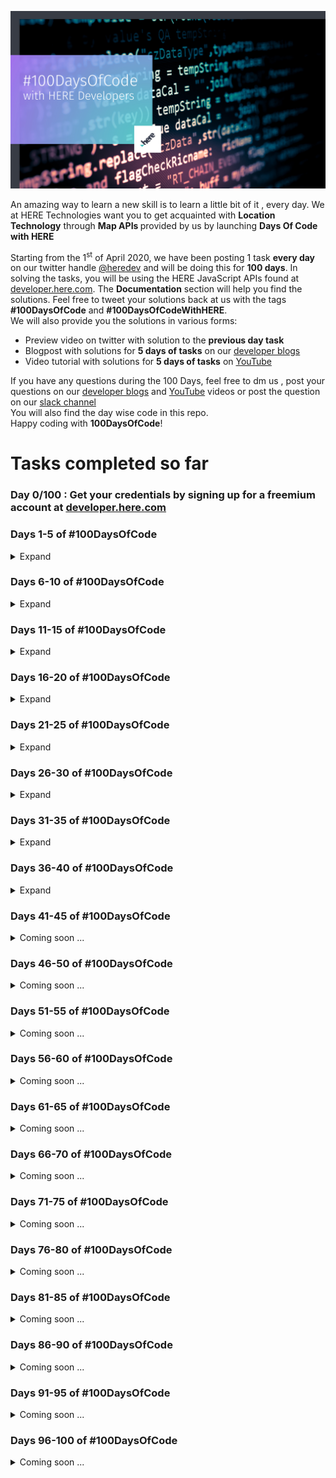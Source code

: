 ![100DaysOfCode](img/100daysofcode.jpg) 



<p> An amazing way to learn a new skill is to learn a little bit of it , every day. We at HERE Technologies want you to get acquainted with <strong>Location Technology</strong> through <strong>Map APIs </strong> provided by us by launching <strong>Days Of Code with HERE</strong></p>
<!--more-->
<p>
    Starting from the 1<sup>st</sup> of April 2020, we have been posting 1 task <strong>every day</strong> on our twitter handle <a href="https://twitter.com/heredev/">@heredev</a> and will be doing this for <strong>100 days</strong>. In solving the tasks, you will be using the HERE JavaScript APIs found at <a href="www.developer.here.com/documentation">developer.here.com</a>. The <strong>Documentation</strong> section will help you find the solutions. 
    Feel free to tweet your solutions back at us with the tags <strong>#100DaysOfCode</strong> and <strong>#100DaysOfCodeWithHERE</strong>.<br>
    We will also provide you the solutions in various forms:
</p>
<ul>
    <li> Preview video on twitter with solution to the <strong>previous day task</strong></li>
    <li> Blogpost with solutions for <strong> 5 days of tasks</strong> on our <a href="https://developer.here.com/blog/topic/100daysofcode">developer blogs</a> </li>
    <li> Video tutorial with solutions for <strong> 5 days of tasks</strong> on <a href="https://www.youtube.com/user/heremaps/playlists"> YouTube</a></li>
</ul>
<p>If you have any questions during the 100 Days, feel free to dm us , post your questions on our <a href="www.developer.here.com/blog">developer blogs</a> and <a href="https://www.youtube.com/watch?v=dvSHOLI4QQc&list=PLTlZUhyLwZTcV_b8Z8Va8JYsH2CQnOwFS"> YouTube</a> videos or post the question on our <a href="https://t.her.is/slack">slack channel</a><br>
You will also find the day wise code in this repo.<br>
Happy coding with <strong>100DaysOfCode</strong>!</p>

# Tasks completed so far
### Day 0/100 : Get your credentials by signing up for a freemium account at [developer.here.com](https://developer.here.com/)

### Days 1-5 of #100DaysOfCode
<details>
<summary> Expand </summary>

### [Day 1/100:  Page Frame](/Day%201)
- Create the frame for an HTML + JS web page
- Add HERE map core and map services source within the <head></head> tags 
### [Day 2/100 : Create div for holding map](/Day%202)
- Create div for holding map - width = 100% of screen , height = 80% of screen, background colour of your choice.
- initialize platform with the JavaScript apiKey
### [Day 3/100 : Load Map](/Day%203) 
- define the center of the map with latitude and longitude
- initialize VECTOR map with default layer, center of map and zoom level 
### [Day 4/100 : Map UI - Control Panel](/Day%204)
- Add zoom in and out buttons to the map.
- Also add ui element to change map type (satellite, traffic) after loading.
### [Day 5/100 : Map UI- map event](/Day%205)
- Add panning capability to the map
</details>

### Days 6-10 of #100DaysOfCode
<details>
<summary> Expand </summary>

### [Day 6/100 : Map Tilt](/Day%206) 
- Set the map to tilt at a 60º angle
- Align the map such that the top of the map is the West half of the globe
### [Day 7/100 : Position](/Day%207)
- Get position from your browser  * Hint check out our blogs
### [Day 8/100 : Marker](/Day%208) 
- Add basic marker at current position
### [Day 9/100 :  Marker SVG](/Day%209)
- Change the marker from the default marker to an svg marker
- The maker can be a white circle inside a green circle like the one on our web app Here We Go 
### [Day 10/100 : Click for position](/Day%2010)
- add event to log the position when you click anywhere on the map
</details>

### Days 11-15 of #100DaysOfCode
<details>
<summary> Expand </summary>

### [Day 11/100 : Marker data](/Day%2011)
- Place an image as a marker where you clicked on the map. 
- Add the text " I'm Here " to the marker as marker data 
### [Day 12/1000 :  Info-bubble](/Day%2012) 
- Display an info-bubble on tapping the marker
- show the marker data as the info in the bubble.
### [Day 13 dragging the marker](/Day%2013)
- add capabilities to drag a marker and position it in another place on the screen
- Hint: You will have to write event listeners for when you start the drag, during the drag and end of drag
### [Day 14 Drawing a circle](/Day%2014)
- Draw a circle of radius 10 km
- Let the center be the new position after the marker was dragged
### [Day 15 Customizing the circle](/Day%2015)
- Fill in the circle with a color of your choice
- Give it a darker border of width 4px
</details>

### Days 16-20 of #100DaysOfCode
<details>
<summary> Expand </summary>

### [Day 16 Playing with fonts](/Day%2016)
- Change the map font on Load
- Hint ;) Take a look at map styles
### [Day 17 Styling after load](/Day%2017)
- Create a button called highlight hospitals
- Change the colour of all hospitals in the world to a bright red on clicking the button
- Hint- use map style on load
### [Day 18 Languages](/Day%2018)
- Change the default display language of the map to anything other than English 
### [Day 19 Control panel](/Day%2019)
- Change the position of the map control panel to the top right of the map
### [Day 20 Geocoder free form search](/Day%2020)
- Change the unit of the map to see distance in miles
</details>

### Days 21-25 of #100DaysOfCode
<details>
<summary> Expand </summary>

### [Day 21 What's meters, I understand only miles](/Day%2021)
- Use the geocoder and Search service to conduct a free form search for 'hauptstraße' 
- Choose any street with a common name instead, and let us know how many results you get!
### [Day 22 Limit results](/Day%2022)
- Limit the results from the task on Day 21 to 5 results
### [Day 23 Geocoder limit by country](/Day%2023)
- Limit the results from the task on Day 22 to the country ' Germany' 
- If you are using a street near you, limit the search to your country 
### [Day 24 Geocoder with a qualified query](/Day%2024)
- Instead of the free form search, use a structured search where street = hauptstraße , city = Berlin, Country = Germany
- Customize this according to the street you want in the result.
### [Day 25 Geocoder access to the building](/Day%2025)
- Search for 'Invalidenstraße 116, Berlin'
- Place a marker on the access point of the building.
</details>

### Days 26-30 of #100DaysOfCode
<details>
<summary> Expand </summary>

### [Day 26 Geocoder discover](/Day%2026)
- Use the discover endpoint of the Geocoder and search for ‘markets’
- specify a point where you want to discover the markets 
### [Day 27 Discover places in a radius](/Day%2027)
- Using the discover endpoint, search for markets in a 1km radius
### [Day 28 Discover distance](/Day%2028)
- Note down the 'distance' parameter of each of the results from the result of Day 27
- Display the result in an info-bubble for every result.
### [Day 29 Autosuggest](/Day%2029)
- I am so tired that I need Starbucks and cannot even type it completely
- Use the autosuggest endpoint to search for an incomplete query 'star' near you. 
### [Day 30 Autosuggest bounding box](/Day%2030)
- Repeat the query from day 29
- This time, restrict your search within a box of 4 blocks
- Hint : check the parameter bounding box
</details>

### Days 31-35 of #100DaysOfCode
<details>
<summary> Expand </summary>

### [Day 31 Browse with name](/Day%2031)
- Use the 'Browse' endpoint of the Geocoding and Search API to look for a 'Museum'
- Do a simple search with just the 'name'
### [Day 32 Browse + categories](/Day%2032)
- Add to the search query from Day 31 to add a level 3 category search.
-  Look for 'History Museums' around you while writing 'Museum' in the name field
### [Day 33 Browse + Food Categories+ Takeout 🌮](/Day%2033)
- Modify the search request from day 32 to use the level 2 food categories for Mexican food
- Make sure that you only search for restaurants which serve ' takeout' .
### [Day 34 Lookup](/Day%2034)
- Note the 'id' from one of the places in the results from day 33
- Use this id to 'lookup' the specific place
### [Day 35 Reverse geocoder](/Day%2035)
- You know where a friend lives but can't find their postal address to send them a gift ?
- Use the reverse geocoder to get the postal address from the position on the map {lat: ,lng: }
</details>

### Days 36-40 of #100DaysOfCode
<details>
<summary> Expand </summary>

### [Day 36 Geofencing Creating a WKT file](/Day%2036)
- Draw a polygon around a place that is interesting to you and save it in a WKT file.
### [Day 37 Geofencing Uploading a WKT file](/Day%2037)
- Upload the polygon you created in day 36 as a layer so you can use as a geofence later
### [Day 38 Geofencing retrieve layer](/Day%2038)
- Retrieve the ID of the polygon that you uploaded as a layer on day 37
### [Day 39 Geofencing To be or not to be](/Day%2039)
- Given a point with latitude and longitude and your layer from day 37, use one of our APIs to check whether the point is inside your layer or not.
- Hint: Check out the link: https://t.her.is/35zshEV
### [Day 40 Geofence Almost there](/Day%2040)
- Update your function from day 39 so that it’ll determine whether the point is within 100 meter proximity of your layer or not.
</details>

### Days 41-45 of #100DaysOfCode
<details>
<summary> Coming soon ... </summary>


</details>

### Days 46-50 of #100DaysOfCode
<details>
<summary> Coming soon ... </summary>

</details>

### Days 51-55 of #100DaysOfCode
<details>
<summary> Coming soon ... </summary>


</details>

### Days 56-60 of #100DaysOfCode
<details>
<summary> Coming soon ... </summary>


</details>

### Days 61-65 of #100DaysOfCode
<details>
<summary> Coming soon ... </summary>


</details>

### Days 66-70 of #100DaysOfCode
<details>
<summary> Coming soon ... </summary>


</details>

### Days 71-75 of #100DaysOfCode
<details>
<summary> Coming soon ... </summary>


</details>

### Days 76-80 of #100DaysOfCode
<details>
<summary> Coming soon ... </summary>


</details>

### Days 81-85 of #100DaysOfCode
<details>
<summary> Coming soon ... </summary>


</details>

### Days 86-90 of #100DaysOfCode
<details>
<summary> Coming soon ... </summary>


</details>

### Days 91-95 of #100DaysOfCode
<details>
<summary> Coming soon ... </summary>


</details>

### Days 96-100 of #100DaysOfCode
<details>
<summary> Coming soon ... </summary>


</details>



 
